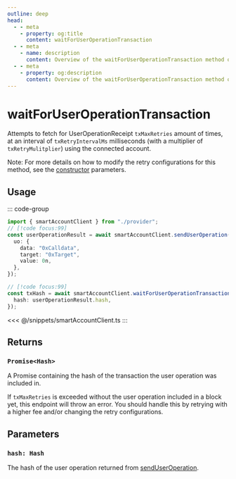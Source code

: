 ```yaml
---
outline: deep
head:
  - - meta
    - property: og:title
      content: waitForUserOperationTransaction
  - - meta
    - name: description
      content: Overview of the waitForUserOperationTransaction method on ISmartAccountProvider
  - - meta
    - property: og:description
      content: Overview of the waitForUserOperationTransaction method on ISmartAccountProvider
---
```


# waitForUserOperationTransaction

Attempts to fetch for UserOperationReceipt `txMaxRetries` amount of times, at an interval of `txRetryIntervalMs` milliseconds (with a multiplier of `txRetryMulitplier`) using the connected account.

Note: For more details on how to modify the retry configurations for this method, see the [constructor](/packages/aa-core/smart-account-client/index.md) parameters.

## Usage

::: code-group

```ts [example.ts]
import { smartAccountClient } from "./provider";
// [!code focus:99]
const userOperationResult = await smartAccountClient.sendUserOperation({
  uo: {
    data: "0xCalldata",
    target: "0xTarget",
    value: 0n,
  },
});

// [!code focus:99]
const txHash = await smartAccountClient.waitForUserOperationTransaction({
  hash: userOperationResult.hash,
});
```

<<< @/snippets/smartAccountClient.ts
:::

## Returns

### `Promise<Hash>`

A Promise containing the hash of the transaction the user operation was included in.

If `txMaxRetries` is exceeded without the user operation included in a block yet, this endpoint will throw an error. You should handle this by retrying with a higher fee and/or changing the retry configurations.

## Parameters

### `hash: Hash`

The hash of the user operation returned from [sendUserOperation](./sendUserOperation).

